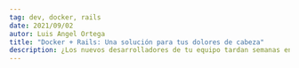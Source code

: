 ```yaml
---
tag: dev, docker, rails
date: 2021/09/02
autor: Luis Angel Ortega
title: "Docker + Rails: Una solución para tus dolores de cabeza"
description: ¿Los nuevos desarrolladores de tu equipo tardan semanas en poder correr el proyecto? ¿Hacer que el proyecto llegue a producción es una odisea? Tal vez Docker sea la solución.
---
```



